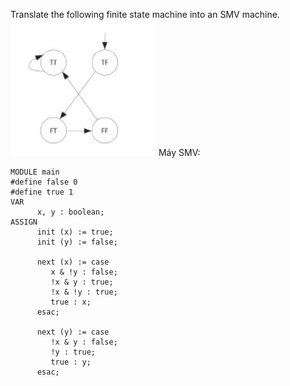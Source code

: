 Translate the following finite state machine into an SMV machine.
![image](Images/942.png)
Máy SMV:
```
MODULE main
#define false 0
#define true 1
VAR
      x, y : boolean;
ASSIGN
      init (x) := true;
      init (y) := false;

      next (x) := case
    	 x & !y : false;
    	 !x & y : true;
    	 !x & !y : true;
    	 true : x;
      esac;

      next (y) := case
    	 !x & y : false;
    	 !y : true;
     	 true : y;
      esac;
```